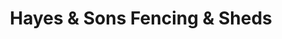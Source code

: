 ---
title: "Hayes & Sons Fencing & Sheds"
url: /barnsley/hayes-and-sons-fencing-and-sheds/
shop: hardware
---